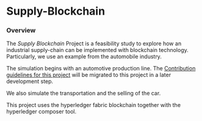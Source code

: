 # Supply-Blockchain

### Overview ###

The _Supply Blockchain_ Project is a feasibility study to explore how an industrial supply-chain can be implemented with blockchain technology. Particularly, we use an example from the automobile industry. 

The simulation begins with an automotive production line. The [Contribution guidelines for this project](https://github.com/Lebski/chain_pi) will be migrated to this project in a later development step. 

We also simulate the transportation and the selling of the car. 

This project uses the hyperledger fabric blockchain together with the hyperledger composer tool. 
